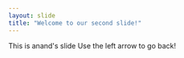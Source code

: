 ```yaml
---
layout: slide
title: "Welcome to our second slide!"
---
```

This is anand's slide
Use the left arrow to go back!